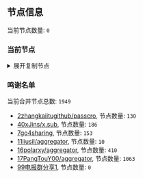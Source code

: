 
## 节点信息
当前节点数量: `0`
### 当前节点
<details>
  <summary>展开复制节点</summary>

    

</details>

### 鸣谢名单
当前合并节点总数: `1949`
- [2zhangkaiitugithub/passcro](https://github.com/zhangkaiitugithub/passcro), 节点数量: `130`
- [40xJins/x.sub](https://github.com/0xJins/x.sub), 节点数量: `186`
- [7go4sharing](https://github.com/go4sharing), 节点数量: `153`
- [11liusil/aggregator](https://github.com/liusil/aggregator), 节点数量: `10`
- [16polarxy/aggregator](https://github.com/polarxy/aggregator), 节点数量: `410`
- [17PangTouY00/aggregator](https://github.com/PangTouY00/aggregator), 节点数量: `1063`
- [99电报群分享1](https://github.com/cdddbc/getAirport), 节点数量: `0`


